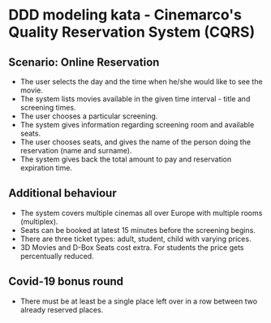 # DDD modeling kata - Cinemarco's Quality Reservation System (CQRS)

## Scenario: Online Reservation

* The user selects the day and the time when he/she would like to see the movie.
* The system lists movies available in the given time interval - title and screening times.
* The user chooses a particular screening.
* The system gives information regarding screening room and available seats.
* The user chooses seats, and gives the name of the person doing the reservation (name and surname).
* The system gives back the total amount to pay and reservation expiration time.

## Additional behaviour

* The system covers multiple cinemas all over Europe with multiple rooms (multiplex).
* Seats can be booked at latest 15 minutes before the screening begins.
* There are three ticket types: adult, student, child with varying prices.
* 3D Movies and D-Box Seats cost extra. For students the price gets percentually reduced.

## Covid-19 bonus round

* There must be at least be a single place left over in a row between two already reserved places.